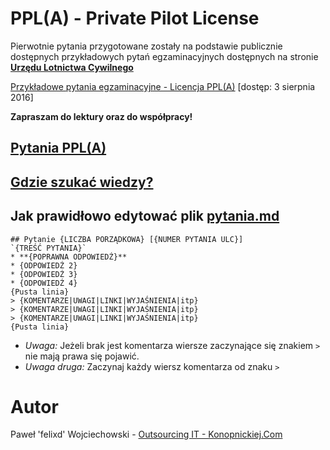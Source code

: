 # PPL(A) - Private Pilot License
Pierwotnie pytania przygotowane zostały na podstawie publicznie dostępnych przykładowych pytań egzaminacyjnych dostępnych na stronie [**Urzędu Lotnictwa Cywilnego**](http://www.ulc.gov.pl)

[Przykładowe pytania egzaminacyjne - Licencja PPL(A)](http://www.ulc.gov.pl/_download/personel_lotniczy/lke/ppla-pl_171012.pdf) [dostęp: 3 sierpnia 2016]

**Zapraszam do lektury oraz do współpracy!**

## [Pytania PPL(A)](pytania.md)
## [Gdzie szukać wiedzy?](wiedza.md)

## Jak prawidłowo edytować plik [**pytania.md**](pytania.md)

```
## Pytanie {LICZBA PORZĄDKOWA} [{NUMER PYTANIA ULC}]
`{TREŚĆ PYTANIA}`
* **{POPRAWNA ODPOWIEDŹ}**
* {ODPOWIEDŹ 2}
* {ODPOWIEDŹ 3}
* {ODPOWIEDŹ 4}
{Pusta linia}
> {KOMENTARZE|UWAGI|LINKI|WYJAŚNIENIA|itp}  
> {KOMENTARZE|UWAGI|LINKI|WYJAŚNIENIA|itp}
> {KOMENTARZE|UWAGI|LINKI|WYJAŚNIENIA|itp}
{Pusta linia}
```

* *Uwaga:* Jeżeli brak jest komentarza wiersze zaczynające się znakiem `>` nie mają prawa się pojawić.
* *Uwaga druga:* Zaczynaj każdy wiersz komentarza od znaku `>`


# Autor
Paweł 'felixd' Wojciechowski - [Outsourcing IT - Konopnickiej.Com](http://www.konopnickiej.com)
